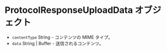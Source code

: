 # ProtocolResponseUploadData オブジェクト

* `contentType` String - コンテンツの MIME タイプ。
* `data` String | Buffer - 送信されるコンテンツ。
